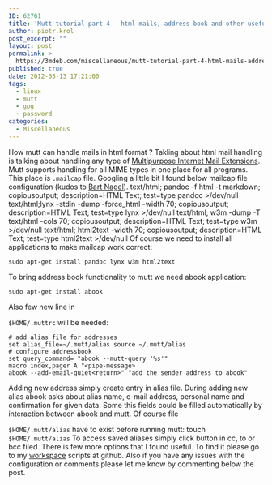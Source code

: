 ```yaml
---
ID: 62761
title: 'Mutt tutorial part 4 - html mails, address book and other useful features'
author: piotr.krol
post_excerpt: ""
layout: post
permalink: >
  https://3mdeb.com/miscellaneous/mutt-tutorial-part-4-html-mails-address-book-and-other-useful-features/
published: true
date: 2012-05-13 17:21:00
tags:
  - linux
  - mutt
  - gpg
  - password
categories:
  - Miscellaneous
---
```

How mutt can handle mails in html format ? Takling about html mail handling is talking about handling any type of [Multipurpose Internet Mail Extensions][1]. Mutt supports handling for all MIME types in one place for all programs. This place is `.mailcap` file. Googling a little bit I found below mailcap file configuration (kudos to [Bart Nagel][2]). 
    text/html; pandoc -f html -t markdown; copiousoutput; description=HTML Text; test=type pandoc >/dev/null
    text/html;lynx -stdin -dump -force_html -width 70; copiousoutput; description=HTML Text; test=type lynx >/dev/null
    text/html; w3m -dump -T text/html -cols 70; copiousoutput; description=HTML Text; test=type w3m >/dev/null
    text/html; html2text -width 70; copiousoutput; description=HTML Text; test=type html2text >/dev/null
     Of course we need to install all applications to make mailcap work correct: 

<pre><code class="bash">sudo apt-get install pandoc lynx w3m html2text
</code></pre> To bring address book functionality to mutt we need abook application: 

<pre><code class="bash">sudo apt-get install abook
</code></pre> Also few new line in 

`$HOME/.muttrc` will be needed: 
<pre><code class="bash"># add alias file for addresses
set alias_file=~/.mutt/alias source ~/.mutt/alias
# configure addressbook
set query_command= "abook --mutt-query '%s'"
macro index,pager A "&lt;pipe-message&gt;
abook --add-email-quiet&lt;return&gt;" "add the sender address to abook"
</code></pre> Adding new address simply create entry in alias file. During adding new alias abook asks about alias name, e-mail address, personal name and confirmation for given data. Some this fields could be filled automatically by interaction between abook and mutt. Of course file 

`$HOME/.mutt/alias` have to exist before running mutt: touch `$HOME/.mutt/alias` To access saved aliases simply click <tab> button in cc, to or bcc filed. There is few more options that I found useful. To find it please go to my [workspace][3] scripts at github. Also if you have any issues with the configuration or comments please let me know by commenting below the post.</tab>

 [1]: http://en.wikipedia.org/wiki/MIME
 [2]: http://trembits.blogspot.com/2011/12/viewing-html-in-mutt.html
 [3]: https://github.com/pietrushnic/workspace

